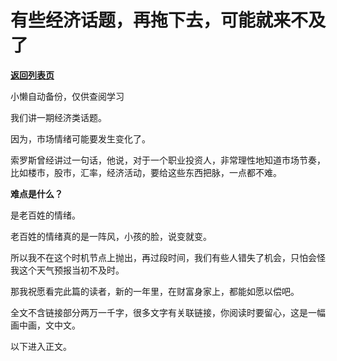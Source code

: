 # 有些经济话题，再拖下去，可能就来不及了

[**返回列表页**](/gzh/记忆承载)

小懒自动备份，仅供查阅学习

我们讲一期经济类话题。

因为，市场情绪可能要发生变化了。  

索罗斯曾经讲过一句话，他说，对于一个职业投资人，非常理性地知道市场节奏，比如楼市，股市，汇率，经济活动，要给这些东西把脉，一点都不难。

 **难点是什么？**

是老百姓的情绪。

老百姓的情绪真的是一阵风，小孩的脸，说变就变。  

所以我不在这个时机节点上抛出，再过段时间，我们有些人错失了机会，只怕会怪我这个天气预报当初不及时。  

那我祝愿看完此篇的读者，新的一年里，在财富身家上，都能如愿以偿吧。  

全文不含链接部分两万一千字，很多文字有关联链接，你阅读时要留心，这是一幅画中画，文中文。

以下进入正文。  

